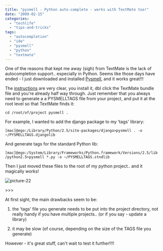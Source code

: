 ```yaml
---
title: "pysmell - Python auto-complete - works with TextMate too!"
date: "2009-02-15"
categories: 
  - "techlife"
  - "tips-and-tricks"
tags: 
  - "autocompletion"
  - "ide"
  - "pysmell"
  - "python"
  - "textmate"
---
```


One of the reasons that kept me away (sigh) from TextMate is the lack of autocompletion support.. especially in Python. Seems like those days have ended - I just downloaded and installed [Pysmell](http://code.google.com/p/pysmell/), and it works great!!!

The [instructions](http://code.google.com/p/pysmell/) are very clear, you install it, dbl click the TextMate bundle file and you're already half way through. Just remember that you always need to generate a a PYSMELLTAGS file from your project, and put it at the root level so that TextMate finds it:

`cd /root/of/project pysmell .`

For example, I wanted to add the django package to my 'tags' library:

`[mac]@ego:/Library/Python/2.5/site-packages/django>pysmell . -o ~/PYSMELLTAGS.djangolib`

And generate tags for the standard Python lib:

`[mac]@ego:/System/Library/Frameworks/Python.framework/Versions/2.5/lib/python2.5>pysmell *.py -o ~/PYSMELLTAGS.stndlib`

Then I just moved these files to the root of my python project.. and it magically works!

![picture-22](/media/static/blog_img/picture-22.png "picture-22")

\>>>

At first sight, the main drawbacks seem to be:

1) the 'tags' file you generate needs to be put into the project directory, not really handy if you have multiple projects.. (or if you say - update a library)

2) it may be slow (of course, depending on the size of the TAGS file you generate)

However - it's great stuff, can't wait to test it further!!!!
